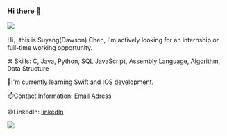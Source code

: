 ### Hi there 👋



<img align="top" src="https://github-readme-stats.vercel.app/api?username=he1l0world&show_icons=truehide_title=false" />

Hi，this is Suyang(Dawson) Chen, I'm actively looking for an internship or full-time working opportunity.

:hammer_and_pick: Skills: C, Java, Python, SQL JavaScript, Assembly Language, Algorithm, Data Structure

🌱I'm currently learning Swift and IOS development.

📫Contact Information: [Email Adress](mailto:dawson0xff@gmail.com)

😄LinkedIn: [linkedIn](https://www.linkedin.com/in/suyang-chen-144b9a164/)


![](https://visitor-badge.glitch.me/badge?page_id=he1l0world)
